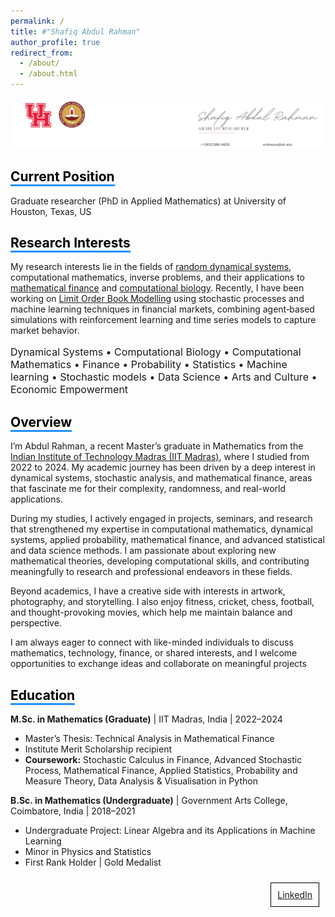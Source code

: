 ```yaml
---
permalink: /
title: #"Shafiq Abdul Rahman"
author_profile: true
redirect_from: 
  - /about/
  - /about.html
---
```

![Image Alt Text](/images/6.jpg)

<!-- Comment this line -->
## <span style="border-bottom: 3px solid #1E90FF; color: black;">Current Position</span>
Graduate researcher (PhD in Applied Mathematics) at University of Houston, Texas, US

          
## <span style="border-bottom: 3px solid #1E90FF; color: black;">Research Interests</span>

My research interests lie in the fields of [random dynamical systems](https://en.wikipedia.org/wiki/Random_dynamical_system), computational mathematics, inverse problems, and their applications to [mathematical finance](https://en.wikipedia.org/wiki/Mathematical_finance) and [computational biology](https://en.wikipedia.org/wiki/Computational_biology). Recently, I have been working on [Limit Order Book Modelling](https://www.5minutefinance.org/concepts/the-limit-order-book) using stochastic processes and machine learning techniques in financial markets, combining agent‑based simulations with reinforcement learning and time series models to capture market behavior.

 
<p style="font-size:16px;"> Dynamical Systems • Computational Biology • Computational Mathematics •  Finance • Probability • Statistics • Machine learning • Stochastic models •  Data Science  • Arts and Culture • Economic Empowerment</p>

## <span style="border-bottom: 3px solid #1E90FF; color: black;">Overview</span>
I’m Abdul Rahman, a recent Master’s graduate in Mathematics from the [Indian Institute of Technology Madras (IIT Madras)](https://en.wikipedia.org/wiki/IIT_Madras), where I studied from 2022 to 2024. My academic journey has been driven by a deep interest in dynamical systems, stochastic analysis, and mathematical finance, areas that fascinate me for their complexity, randomness, and real-world applications.

During my studies, I actively engaged in projects, seminars, and research that strengthened my expertise in computational mathematics, dynamical systems, applied probability, mathematical finance, and advanced statistical and data science methods. I am passionate about exploring new mathematical theories, developing computational skills, and contributing meaningfully to research and professional endeavors in these fields.

Beyond academics, I have a creative side with interests in artwork, photography, and storytelling. I also enjoy fitness, cricket, chess, football, and thought-provoking movies, which help me maintain balance and perspective.

I am always eager to connect with like-minded individuals to discuss mathematics, technology, finance, or shared interests, and I welcome opportunities to exchange ideas and collaborate on meaningful projects

## <span style="border-bottom: 3px solid #1E90FF; color: black;">Education</span>

**M.Sc. in Mathematics (Graduate)** | IIT Madras, India | 2022–2024  
- Master’s Thesis: Technical Analysis in Mathematical Finance  
- Institute Merit Scholarship recipient  
- **Coursework:** Stochastic Calculus in Finance, Advanced Stochastic Process, Mathematical Finance, Applied Statistics, Probability and Measure Theory, Data Analysis & Visualisation in Python  

**B.Sc. in Mathematics (Undergraduate)** | Government Arts College, Coimbatore, India | 2018–2021  
- Undergraduate Project: Linear Algebra and its Applications in Machine Learning  
- Minor in Physics and Statistics  
- First Rank Holder | Gold Medalist  


<!-- ## Get in touch
- Email: [arahmans@uh.edu](arahmans@uh.edu)
- LinkedIn: [Abdul Rahman](https://www.linkedin.com/in/abdul-rahman-s/) -->

<!-- ## <span style="border-bottom: 3px solid #1E90FF; color: black;">Causes</span>
<p style="font-size:16px;"> Computational Mathematics• Dynamical Systems • Finance • Probability • Statistics • Machine learning • Stochastic models •  Data Science • Applied Mathematics  • Arts and Culture • Economic Empowerment</p> -->

<div style="border: 1px solid black; padding: 10px; margin: 10px; display: inline-block; float: right;">
  <a href="https://www.linkedin.com/in/abdul-rahman-s/">LinkedIn</a>
</div>


